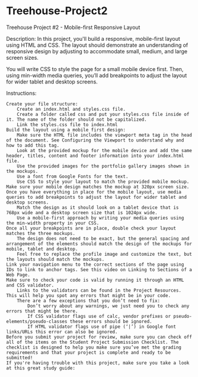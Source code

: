 # Treehouse-Project2
Treehouse Project #2 - Mobile-first Responsive Layout

Description:
In this project, you'll build a responsive, mobile-first layout using HTML and CSS. The layout should demonstrate an understanding of responsive design by adjusting to accommodate small, medium, and large screen sizes.

You will write CSS to style the page for a small mobile device first. Then, using min-width media queries, you’ll add breakpoints to adjust the layout for wider tablet and desktop screens.

Instructions:

    Create your file structure:
        Create an index.html and styles.css file.
        Create a folder called css and put your styles.css file inside of it. The name of the folder should not be capitalized.
        Link the styles.css file to index.html
    Build the layout using a mobile first design:
        Make sure the HTML file includes the viewport meta tag in the head of the document. See Configuring the Viewport to understand why and how to add this tag.
        Look at the provided mockup for the mobile device and add the same header, titles, content and footer information into your index.html file.
        Use the provided images for the portfolio gallery images shown in the mockups.
        Use a font from Google Fonts for the text.
        Use CSS to style your layout to match the provided mobile mockup. Make sure your mobile design matches the mockup at 320px screen size.
    Once you have everything in place for the mobile layout, use media queries to add breakpoints to adjust the layout for wider tablet and desktop screens.
        Match the design as it should look on a tablet device that is 768px wide and a desktop screen size that is 1024px wide.
        Use a mobile-first approach by writing your media queries using the min-width property in your CSS.
    Once all your breakpoints are in place, double check your layout matches the three mockups.
        The design does not need to be exact, but the general spacing and arrangement of the elements should match the design of the mockups for mobile, tablet and desktop.
        Feel free to replace the profile image and customize the text, but the layouts should match the mockups.
    Link your navigation menu to the correct sections of the page using IDs to link to anchor tags. See this video on Linking to Sections of a Web Page.
    Make sure to check your code is valid by running it through an HTML and CSS validator.
        Links to the validators can be found in the Project Resources. This will help you spot any errors that might be in your code.
        There are a few exceptions that you don’t need to fix:
            Don’t worry about any warnings, we just need you to check any errors that might be there.
            If CSS validator flags use of calc, vendor prefixes or pseudo-elements/pseudo-classes these errors should be ignored.
            If HTML validator flags use of pipe (‘|’) in Google font links/URLs this error can also be ignored.
    Before you submit your project for review, make sure you can check off all of the items on the Student Project Submission Checklist. The checklist is designed to help you make sure you’ve met the grading requirements and that your project is complete and ready to be submitted!
    If you're having trouble with this project, make sure you take a look at this great study guide:
